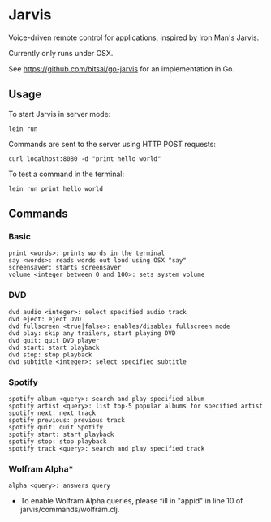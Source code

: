 # Jarvis

Voice-driven remote control for applications, inspired by Iron Man's Jarvis.

Currently only runs under OSX.

See https://github.com/bitsai/go-jarvis for an implementation in Go.

## Usage

To start Jarvis in server mode:

    lein run

Commands are sent to the server using HTTP POST requests:

    curl localhost:8080 -d "print hello world"

To test a command in the terminal:

    lein run print hello world

## Commands

### Basic

    print <words>: prints words in the terminal
    say <words>: reads words out loud using OSX "say"
    screensaver: starts screensaver
    volume <integer between 0 and 100>: sets system volume

### DVD

    dvd audio <integer>: select specified audio track
    dvd eject: eject DVD
    dvd fullscreen <true|false>: enables/disables fullscreen mode
    dvd play: skip any trailers, start playing DVD
    dvd quit: quit DVD player
    dvd start: start playback
    dvd stop: stop playback
    dvd subtitle <integer>: select specified subtitle

### Spotify

    spotify album <query>: search and play specified album
    spotify artist <query>: list top-5 popular albums for specified artist
    spotify next: next track
    spotify previous: previous track
    spotify quit: quit Spotify
    spotify start: start playback
    spotify stop: stop playback
    spotify track <query>: search and play specified track

### Wolfram Alpha*

    alpha <query>: answers query

* To enable Wolfram Alpha queries, please fill in "appid" in line 10 of jarvis/commands/wolfram.clj.